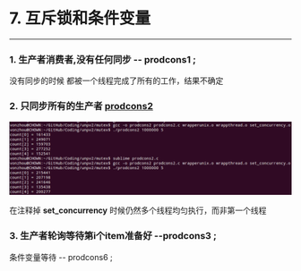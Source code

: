 # 7. 互斥锁和条件变量
---

### 1. 生产者消费者,没有任何同步  -- prodcons1 ;

没有同步的时候 都被一个线程完成了所有的工作，结果不确定

### 2. 只同步所有的生产者  [prodcons2](prodcons2.c) 

![](prodcons2-result.png)

在注释掉 **set_concurrency** 时候仍然多个线程均匀执行，而非第一个线程

### 3. 生产者轮询等待第i个item准备好  --prodcons3 ;

条件变量等待      -- prodcons6 ;



